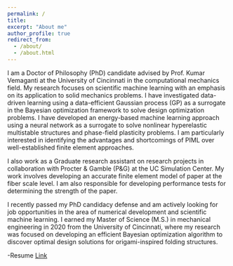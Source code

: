 ```yaml
---
permalink: /
title: 
excerpt: "About me"
author_profile: true
redirect_from: 
  - /about/
  - /about.html
---
```


I am a Doctor of Philosophy (PhD) candidate advised by Prof. Kumar Vemaganti at the University of Cincinnati in the computational mechanics field. My research focuses on scientific machine learning with an emphasis on its application to solid mechanics problems. I have investigated data-driven learning using a data-efficient Gaussian process (GP) as a surrogate in the Bayesian optimization framework to solve design optimization problems. I have developed an energy-based machine learning approach using a neural network as a surrogate to solve nonlinear hyperelastic multistable structures and phase-field plasticity problems. I am particularly interested in identifying the advantages and shortcomings of PIML over well-established finite element approaches.  

I also work as a Graduate research assistant on research projects in collaboration with Procter & Gamble (P&G) at the UC Simulation Center. My work involves developing an accurate finite element model of paper at the fiber scale level. I am also responsible for developing performance tests for determining the strength of the paper. 

I recently passed my PhD candidacy defense and am actively looking for job opportunities in the area of numerical development and scientific machine learning. I earned my Master of Science (M.S.) in mechanical engineering in 2020 from the University of Cincinnati, where my research was focused on developing an efficient Bayesian optimization algorithm to discover optimal design solutions for origami-inspired folding structures.

-Resume [Link](https://github.com/Sourabh-Shende/Sourabh-Shende.github.io/.pdf)

